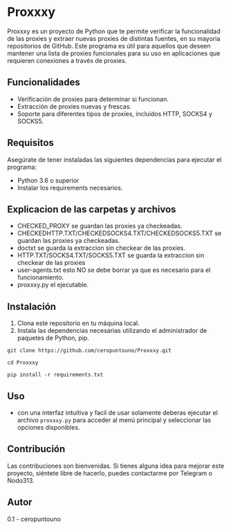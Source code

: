 # Proxxxy

Proxxxy es un proyecto de Python que te permite verificar la funcionalidad de las proxies y extraer nuevas proxies de distintas fuentes, en su mayoria repositorios de GitHub. Este programa es útil para aquellos que deseen mantener una lista de proxies funcionales para su uso en aplicaciones que requieren conexiones a través de proxies.

## Funcionalidades

- Verificación de proxies para determinar si funcionan.
- Extracción de proxies nuevas y frescas.
- Soporte para diferentes tipos de proxies, incluidos HTTP, SOCKS4 y SOCKS5.

## Requisitos

Asegúrate de tener instaladas las siguientes dependencias para ejecutar el programa:

- Python 3.6 o superior
- Instalar los requirements necesarios.

## Explicacion de las carpetas y archivos
- CHECKED_PROXY se guardan las proxies ya checkeadas.
- CHECKEDHTTP.TXT/CHECKEDSOCKS4.TXT/CHECKEDSOCKS5.TXT se guardan las proxies ya checkeadas.
- doctxt se guarda la extraccion sin checkear de las proxies.
- HTTP.TXT/SOCKS4.TXT/SOCKS5.TXT se guarda la extraccion sin checkear de las proxies
- user-agents.txt esto NO se debe borrar ya que es necesario para el funcionamiento.
- proxxxy.py el ejecutable.

## Instalación

1. Clona este repositorio en tu máquina local.
2. Instala las dependencias necesarias utilizando el administrador de paquetes de Python, pip.

```
git clone https://github.com/ceropuntouno/Proxxxy.git

cd Proxxxy

pip install -r requirements.txt
```
   
## Uso

- con una interfaz intuitiva y facil de usar solamente deberas ejecutar el archivo `proxxxy.py` para acceder al menú principal y seleccionar las opciones disponibles.

## Contribución

Las contribuciones son bienvenidas. Si tienes alguna idea para mejorar este proyecto, siéntete libre de hacerlo, puedes contactarme por Telegram o Nodo313.

## Autor

0.1 - ceropuntouno
